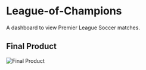 # League-of-Champions
A dashboard to view Premier League Soccer matches.

## Final Product
![Final Product](https://raw.githubusercontent.com/ashxnth/League-of-Champions/main/PremierLeague.png)
